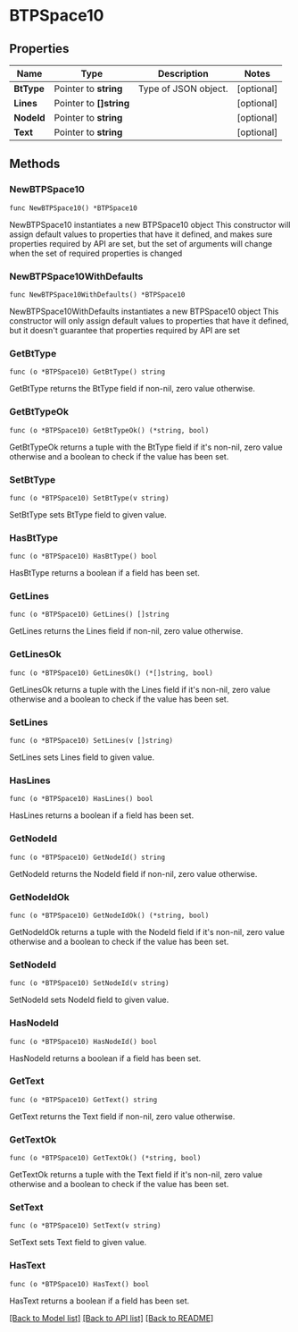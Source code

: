 # BTPSpace10

## Properties

Name | Type | Description | Notes
------------ | ------------- | ------------- | -------------
**BtType** | Pointer to **string** | Type of JSON object. | [optional] 
**Lines** | Pointer to **[]string** |  | [optional] 
**NodeId** | Pointer to **string** |  | [optional] 
**Text** | Pointer to **string** |  | [optional] 

## Methods

### NewBTPSpace10

`func NewBTPSpace10() *BTPSpace10`

NewBTPSpace10 instantiates a new BTPSpace10 object
This constructor will assign default values to properties that have it defined,
and makes sure properties required by API are set, but the set of arguments
will change when the set of required properties is changed

### NewBTPSpace10WithDefaults

`func NewBTPSpace10WithDefaults() *BTPSpace10`

NewBTPSpace10WithDefaults instantiates a new BTPSpace10 object
This constructor will only assign default values to properties that have it defined,
but it doesn't guarantee that properties required by API are set

### GetBtType

`func (o *BTPSpace10) GetBtType() string`

GetBtType returns the BtType field if non-nil, zero value otherwise.

### GetBtTypeOk

`func (o *BTPSpace10) GetBtTypeOk() (*string, bool)`

GetBtTypeOk returns a tuple with the BtType field if it's non-nil, zero value otherwise
and a boolean to check if the value has been set.

### SetBtType

`func (o *BTPSpace10) SetBtType(v string)`

SetBtType sets BtType field to given value.

### HasBtType

`func (o *BTPSpace10) HasBtType() bool`

HasBtType returns a boolean if a field has been set.

### GetLines

`func (o *BTPSpace10) GetLines() []string`

GetLines returns the Lines field if non-nil, zero value otherwise.

### GetLinesOk

`func (o *BTPSpace10) GetLinesOk() (*[]string, bool)`

GetLinesOk returns a tuple with the Lines field if it's non-nil, zero value otherwise
and a boolean to check if the value has been set.

### SetLines

`func (o *BTPSpace10) SetLines(v []string)`

SetLines sets Lines field to given value.

### HasLines

`func (o *BTPSpace10) HasLines() bool`

HasLines returns a boolean if a field has been set.

### GetNodeId

`func (o *BTPSpace10) GetNodeId() string`

GetNodeId returns the NodeId field if non-nil, zero value otherwise.

### GetNodeIdOk

`func (o *BTPSpace10) GetNodeIdOk() (*string, bool)`

GetNodeIdOk returns a tuple with the NodeId field if it's non-nil, zero value otherwise
and a boolean to check if the value has been set.

### SetNodeId

`func (o *BTPSpace10) SetNodeId(v string)`

SetNodeId sets NodeId field to given value.

### HasNodeId

`func (o *BTPSpace10) HasNodeId() bool`

HasNodeId returns a boolean if a field has been set.

### GetText

`func (o *BTPSpace10) GetText() string`

GetText returns the Text field if non-nil, zero value otherwise.

### GetTextOk

`func (o *BTPSpace10) GetTextOk() (*string, bool)`

GetTextOk returns a tuple with the Text field if it's non-nil, zero value otherwise
and a boolean to check if the value has been set.

### SetText

`func (o *BTPSpace10) SetText(v string)`

SetText sets Text field to given value.

### HasText

`func (o *BTPSpace10) HasText() bool`

HasText returns a boolean if a field has been set.


[[Back to Model list]](../README.md#documentation-for-models) [[Back to API list]](../README.md#documentation-for-api-endpoints) [[Back to README]](../README.md)


